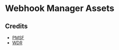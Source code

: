 # Webhook Manager Assets  

## Credits  
- [PMSF](https://github.com/pmsf/pmsf)  
- [WDR](https://github.com/PartTimeJS/WDR)  